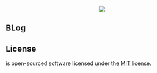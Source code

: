 <p align="center"><img src="https://laravel.com/assets/img/components/logo-laravel.svg"></p>


## BLog



## License

is open-sourced software licensed under the [MIT license](https://opensource.org/licenses/MIT).
